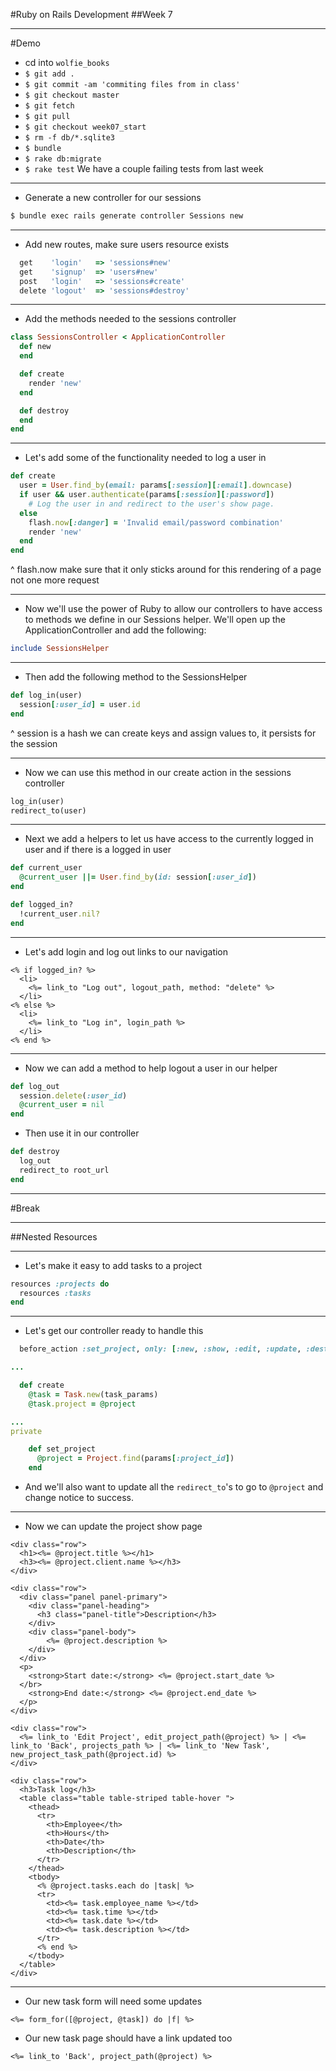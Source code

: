 #Ruby on Rails Development
##Week 7

---
#Demo
* cd into ```wolfie_books```
* ```$ git add . ```
* ```$ git commit -am 'commiting files from in class'```
* ```$ git checkout master```
* ```$ git fetch```
* ```$ git pull ```
* ```$ git checkout week07_start```
* ```$ rm -f db/*.sqlite3```
* ```$ bundle```
* ```$ rake db:migrate```
* ```$ rake test``` We have a  couple failing tests from last week

---
* Generate a new controller for our sessions

```bash
$ bundle exec rails generate controller Sessions new
```

---
* Add new routes, make sure users resource exists

```ruby
  get    'login'   => 'sessions#new'
  get    'signup'  => 'users#new'
  post   'login'   => 'sessions#create'
  delete 'logout'  => 'sessions#destroy'
```

---
* Add the methods needed to the sessions controller

```ruby
class SessionsController < ApplicationController
  def new
  end

  def create
    render 'new'
  end

  def destroy
  end
end
```

---
* Let's add some of the functionality needed to log a user in

```ruby
def create
  user = User.find_by(email: params[:session][:email].downcase)
  if user && user.authenticate(params[:session][:password])
    # Log the user in and redirect to the user's show page.
  else
    flash.now[:danger] = 'Invalid email/password combination'
    render 'new'
  end
end
```

^ flash.now make sure that it only sticks around for this rendering of a page not one more request


---
* Now we'll use the power of Ruby to allow our controllers to have access to methods we define in our Sessions helper.  We'll open up the ApplicationController and add the following:

```ruby
include SessionsHelper
```

---
* Then add the following method to the SessionsHelper

```ruby
def log_in(user)
  session[:user_id] = user.id
end
```

^ session is a hash we can create keys and assign values to, it persists for the session

---
* Now we can use this method in our create action in the sessions controller

```ruby
log_in(user)
redirect_to(user)
```

---
* Next we add a helpers to let us have access to the currently logged in user and if there is a logged in user

```ruby
def current_user
  @current_user ||= User.find_by(id: session[:user_id])
end

def logged_in?
  !current_user.nil?
end
```

---
* Let's add login and log out links to our navigation

```erb
<% if logged_in? %>
  <li>
    <%= link_to "Log out", logout_path, method: "delete" %>
  </li>
<% else %>
  <li>
    <%= link_to "Log in", login_path %>
  </li>
<% end %>
```


---
* Now we can add a method to help logout a user in our helper

```ruby
def log_out
  session.delete(:user_id)
  @current_user = nil
end
```

* Then use it in our controller

```ruby
def destroy
  log_out
  redirect_to root_url
end
```

---
#Break

---
##Nested Resources

---
* Let's make it easy to add tasks to a project

```ruby
resources :projects do
  resources :tasks
end
```

---
* Let's get our controller ready to handle this

```ruby
  before_action :set_project, only: [:new, :show, :edit, :update, :destroy, :create]

...

  def create
    @task = Task.new(task_params)
    @task.project = @project

...
private

    def set_project
      @project = Project.find(params[:project_id])
    end
```

* And we'll also want to update all the ```redirect_to```'s to go to ```@project``` and change notice to success.

---
* Now we can update the project show page 

```erb
<div class="row">
  <h1><%= @project.title %></h1>
  <h3><%= @project.client.name %></h3>
</div>

<div class="row">
  <div class="panel panel-primary">
    <div class="panel-heading">
      <h3 class="panel-title">Description</h3>
    </div>
    <div class="panel-body">
        <%= @project.description %>
    </div>
  </div>
  <p>
    <strong>Start date:</strong> <%= @project.start_date %>
  </br>
    <strong>End date:</strong> <%= @project.end_date %>
  </p>
</div>

<div class="row">
  <%= link_to 'Edit Project', edit_project_path(@project) %> | <%= link_to 'Back', projects_path %> | <%= link_to 'New Task', new_project_task_path(@project.id) %>
</div>

<div class="row">
  <h3>Task log</h3> 
  <table class="table table-striped table-hover ">
    <thead>
      <tr>
        <th>Employee</th>
        <th>Hours</th>
        <th>Date</th>
        <th>Description</th>
      </tr>
    </thead>
    <tbody>
      <% @project.tasks.each do |task| %>
      <tr>
        <td><%= task.employee_name %></td>
        <td><%= task.time %></td>
        <td><%= task.date %></td>
        <td><%= task.description %></td>
      </tr>
      <% end %>
    </tbody>
  </table>
</div>
```

---
* Our new task form will need some updates

```erb
<%= form_for([@project, @task]) do |f| %>
```

* Our new task page should have a link updated too

```erb
<%= link_to 'Back', project_path(@project) %>
```

